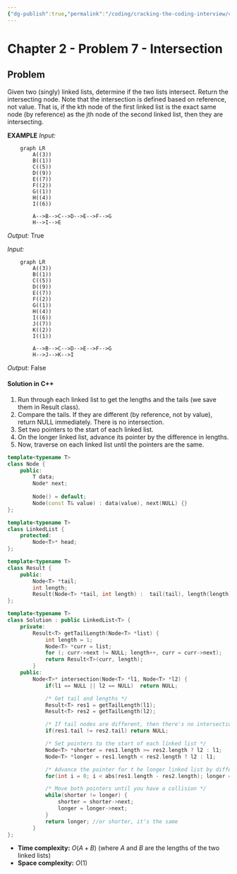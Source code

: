 ```yaml
---
{"dg-publish":true,"permalink":"/coding/cracking-the-coding-interview/chapter-2-problems/problem-7-intersection/"}
---
```


# Chapter 2 - Problem 7 - Intersection
## Problem
Given two (singly) linked lists, determine if the two lists intersect. Return the intersecting node. Note that the intersection is defined based on reference, not value. That is, if the kth node of the first linked list is the exact same node (by reference) as the jth node of the second linked list, then they are intersecting.

**EXAMPLE**
_Input:_ 
```mermaid
	graph LR
		A((3))
		B((1))
		C((5))
		D((9))
		E((7))
		F((2))
		G((1))
		H((4))
		I((6))

		A-->B-->C-->D-->E-->F-->G
		H-->I-->E
```
_Output:_ True

_Input:_ 
```mermaid
	graph LR
		A((3))
		B((1))
		C((5))
		D((9))
		E((7))
		F((2))
		G((1))
		H((4))
		I((6))
		J((7))
		K((2))
		I((1))

		A-->B-->C-->D-->E-->F-->G
		H-->J-->K-->I
```
_Output:_ False

#### Solution in C++
1. Run through each linked list to get the lengths and the tails (we save them in Result class).
2. Compare the tails. If they are different (by reference, not by value), return NULL immediately. There is no intersection.
3. Set two pointers to the start of each linked list.
4. On the longer linked list, advance its pointer by the difference in lengths.
5. Now, traverse on each linked list until the pointers are the same.

```cpp
template<typename T>
class Node {
    public:
        T data;
        Node* next;
        
        Node() = default;
        Node(const T& value) : data(value), next(NULL) {}
};

template<typename T>
class LinkedList {
    protected:
        Node<T>* head;
};

template<typename T>
class Result {
    public:
        Node<T> *tail;
        int length;
        Result(Node<T> *tail, int length) :  tail(tail), length(length) {}
};

template<typename T>
class Solution : public LinkedList<T> {
    private:
        Result<T> getTailLength(Node<T> *list) {
            int length = 1;
            Node<T> *curr = list;
            for (; curr->next != NULL; length++, curr = curr->next);
            return Result<T>(curr, length);
        }
    public:
        Node<T>* intersection(Node<T> *l1, Node<T> *l2) {
            if(l1 == NULL || l2 == NULL)  return NULL;

            /* Get tail and lengths */
            Result<T> res1 = getTailLength(l1);   
            Result<T> res2 = getTailLength(l2);

            /* If tail nodes are different, then there's no intersection */
            if(res1.tail != res2.tail) return NULL;

            /* Set pointers to the start of each linked list */
            Node<T> *shorter = res1.length >= res2.length ? l2 : l1;
            Node<T> *longer = res1.length < res2.length ? l2 : l1;

            /* Advance the pointer for t he longer linked list by difference in lengths */
            for(int i = 0; i < abs(res1.length - res2.length); longer = longer->next, i++);

            /* Move both pointers until you have a collision */
            while(shorter != longer) {
                shorter = shorter->next;
                longer = longer->next;
            }
            return longer; //or shorter, it's the same
        }
};
```
- **Time complexity:** $O(A + B)$ (where _A_ and _B_ are the lengths of the two linked lists)
- **Space complexity:** $O(1)$